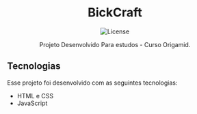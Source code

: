<h1 align="center"> BickCraft </h1>

<p align="center">
  <img alt="License" src="../imagem-destacada/bikecraft.jpg">
</p>

<p align="center">
Projeto Desenvolvido Para estudos - Curso Origamid.
</p>

## Tecnologias

Esse projeto foi desenvolvido com as seguintes tecnologias:

- HTML e CSS
- JavaScript 
